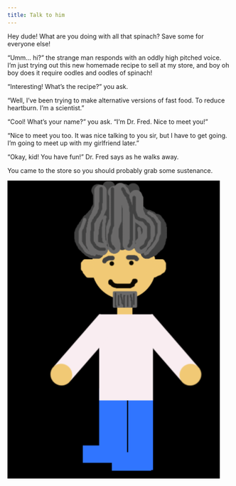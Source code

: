 ```yaml
---
title: Talk to him
---
```


Hey dude! What are you doing with all that spinach? Save some for everyone else!

“Umm… hi?” the strange man responds with an oddly high pitched voice. I’m just trying out this new homemade recipe to sell at my store, and boy oh boy does it require oodles and oodles of spinach!

“Interesting! What’s the recipe?” you ask. 

“Well, I’ve been trying to make alternative versions of fast food. To reduce heartburn. I’m a scientist.”

“Cool! What’s your name?” you ask. “I’m Dr. Fred. Nice to meet you!” 

“Nice to meet you too. It was nice talking to you sir, but I have to get going. I’m going to meet up with my girlfriend later.”

“Okay, kid! You have fun!” Dr. Fred says as he walks away. 

You came to the store so you should probably grab some sustenance.

![happyfred](happyfred.png)
